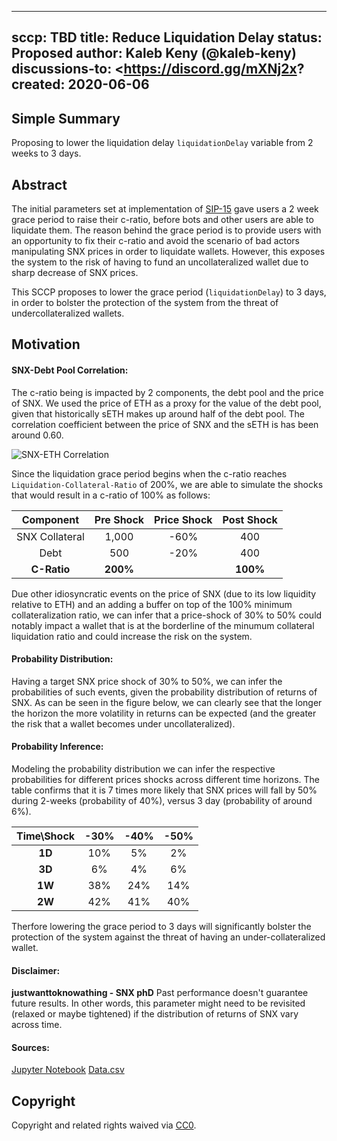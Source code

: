 
---
sccp: TBD
title: Reduce Liquidation Delay
status: Proposed
author: Kaleb Keny (@kaleb-keny)
discussions-to: <https://discord.gg/mXNj2x?
created: 2020-06-06
---

## Simple Summary
<!--"If you can't explain it simply, you don't understand it well enough." Provide a simplified and layman-accessible explanation of the SCCP.-->
Proposing to lower the liquidation delay `liquidationDelay` variable from 2 weeks to 3 days.

## Abstract
<!--A short (~200 word) description of the variable change proposed.-->
The initial parameters set at implementation of [SIP-15](https://sips.synthetix.io/sips/sip-15) gave users a 2 week grace period to raise their c-ratio, before bots and other users are able to liquidate them. The reason behind the grace period is to provide users with an opportunity to fix their c-ratio and avoid the scenario of bad actors manipulating SNX prices in order to liquidate wallets. However, this exposes the system to the risk of having to fund an uncollateralized wallet due to sharp decrease of SNX prices.

This SCCP proposes to lower the grace period (`liquidationDelay`)  to 3 days, in order to bolster the protection of the system from the threat of undercollateralized wallets.

## Motivation
<!--The motivation is critical for SCCPs that want to update variables within Synthetix. It should clearly explain why the existing variable is not incentive aligned. SCCP submissions without sufficient motivation may be rejected outright.-->
#### SNX-Debt Pool Correlation:
The c-ratio being is impacted by 2 components, the debt pool and the price of SNX. We used the price of ETH as a proxy for the value of the debt pool, given that historically sETH makes up around half of the debt pool. The correlation coefficient between the price of SNX and the sETH is has been around 0.60.

![SNX-ETH Correlation](https://drive.google.com/file/d/1Geap-2cdhht9WpdgtQb91hMAUZXRmh95/view?usp=sharing)

Since the liquidation grace period begins when the c-ratio reaches `Liquidation-Collateral-Ratio` of  200%, we are able to simulate the shocks that would result in a c-ratio of 100% as follows:

| Component | Pre Shock | Price Shock | Post Shock|
| :-------------: | :-------------: | :-------------: |  :-------------: | 
| SNX Collateral | 1,000 | -60%| 400
| Debt | 500 | -20%| 400
| **C-Ratio** | **200%** || **100%**

Due  other idiosyncratic events on the price of SNX (due to its low liquidity relative to ETH) and an adding a buffer on top of the 100% minimum collateralization ratio, we can infer that a  price-shock of 30% to 50% could notably impact a wallet that is at the borderline of the minumum collateral liquidation ratio and could increase the risk on the system. 

#### Probability Distribution:
Having a target SNX price shock of 30% to 50%, we can infer the probabilities of such events, given the probability  distribution of  returns of SNX. As can be seen in the figure below, we can clearly see that the longer the horizon the more volatility in returns can be expected (and the greater the risk that a wallet becomes under uncollateralized).

#### Probability Inference:
Modeling the probability distribution we can infer the respective probabilities for different prices shocks across different time horizons. The table confirms that it is 7 times more likely that SNX prices will fall by 50% during  2-weeks (probability of 40%), versus 3 day (probability of around 6%).

| Time\Shock | -30% | -40% | -50% |
|:----:|:----:|:----:|:----:|
|  **1D**  |  10% |  5%  |  2%  |
|  **3D**  |  6%  |  4%  |  6%  |
|  **1W**  |  38% |  24% |  14% |
|  **2W**  |  42% |  41% |  40% |

Therfore lowering the grace period to 3 days will significantly bolster the protection of the system against the threat of having an under-collateralized wallet.

#### Disclaimer:
**justwanttoknowathing - SNX phD**
Past performance doesn't guarantee future results. In other words, this parameter might need to be revisited (relaxed or maybe tightened) if the distribution of returns of SNX vary across time.


#### Sources:
[Jupyter Notebook](https://dashboard.synthetix.io/)
[Data.csv](https://dashboard.synthetix.io/)

## Copyright
Copyright and related rights waived via [CC0](https://creativecommons.org/publicdomain/zero/1.0/).